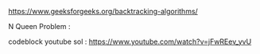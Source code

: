 https://www.geeksforgeeks.org/backtracking-algorithms/

N Queen Problem :

codeblock youtube sol : https://www.youtube.com/watch?v=jFwREev_yvU

